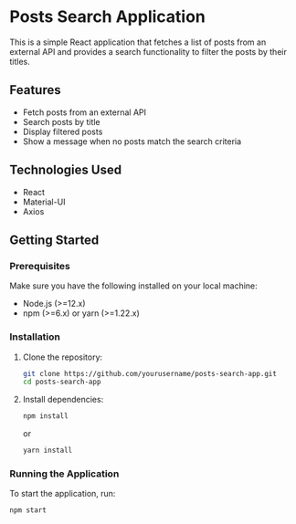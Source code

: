 # Posts Search Application

This is a simple React application that fetches a list of posts from an external API and provides a search functionality to filter the posts by their titles.

## Features

- Fetch posts from an external API
- Search posts by title
- Display filtered posts
- Show a message when no posts match the search criteria

## Technologies Used

- React
- Material-UI
- Axios

## Getting Started

### Prerequisites

Make sure you have the following installed on your local machine:

- Node.js (>=12.x)
- npm (>=6.x) or yarn (>=1.22.x)

### Installation

1. Clone the repository:

    ```bash
    git clone https://github.com/yourusername/posts-search-app.git
    cd posts-search-app
    ```

2. Install dependencies:

    ```bash
    npm install
    ```

    or

    ```bash
    yarn install
    ```

### Running the Application

To start the application, run:

```bash
npm start
